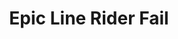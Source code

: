 ---
ee_id: '53'
site: '1'
type: '2'
url: 2009-053-epic-line-rider-fail
title: Epic Line Rider Fail
year: '2009'
display_year: '2009'
medium: "(~Youtube) video"
dims:
pitch: 'My contribution to the genre of utube "Line Rider Fails". '
ps: "​Uuuugh, youtube took this one down, so it doesn't make as much sense now, as
  these line rider fails are kinda a youtube genre, but none the less you can still
  download it here.&nbsp;"
live_url:
related:
youtube:
related_code:
imgs: Epic-Line-Rider-Fail-2009-053-still-2-database-ih.jpg
subheading:
download: arcangel-epic-line-rider-fail-2009-053-video-web.mp4
add_credit:
commission:
layout: things-i-made
---